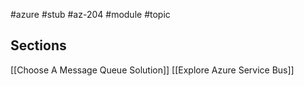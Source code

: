 #azure #stub #az-204 #module #topic

## Sections
[[Choose A Message Queue Solution]]
[[Explore Azure Service Bus]]